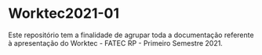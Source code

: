 # Worktec2021-01
Este repositório tem a finalidade de agrupar toda a documentação referente à apresentação do Worktec - FATEC RP - Primeiro Semestre 2021.
